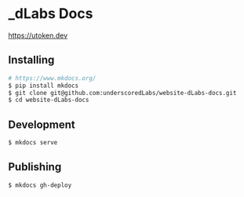 # _dLabs Docs

https://utoken.dev


## Installing

```bash
# https://www.mkdocs.org/
$ pip install mkdocs
$ git clone git@github.com:underscoredLabs/website-dLabs-docs.git
$ cd website-dLabs-docs
```

## Development

```bash
$ mkdocs serve
```

## Publishing
```bash
$ mkdocs gh-deploy
```
